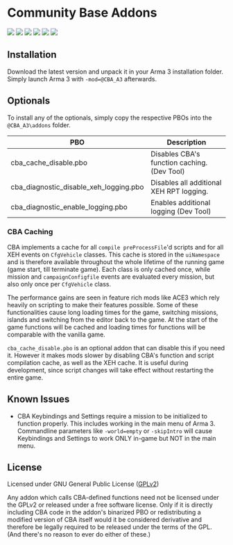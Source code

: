 # Community Base Addons
[![](https://img.shields.io/travis/CBATeam/CBA_A3.svg?style=flat-square)](https://travis-ci.org/CBATeam/CBA_A3)
[![](https://img.shields.io/badge/Changelog-Link-orange.svg?style=flat-square)](https://github.com/CBATeam/CBA_A3/issues?q=is%3Aclosed+milestone%3A3.9.1)
[![](https://img.shields.io/badge/Release-3.9.1-blue.svg?style=flat-square)](https://github.com/CBATeam/CBA_A3/releases/tag/v3.9.1.181229)
[![](https://img.shields.io/badge/Github-Wiki-lightgrey.svg?style=flat-square)](https://github.com/CBATeam/CBA_A3/wiki)
[![](https://img.shields.io/badge/BIF-Thread-lightgrey.svg?style=flat-square)](https://forums.bistudio.com/topic/168277-cba-community-base-addons-arma-3)
[![](https://img.shields.io/badge/Function-Documentation-yellow.svg?style=flat-square)](https://cbateam.github.io/CBA_A3/docs/files/overview-txt.html)

## Installation

Download the latest version and unpack it in your Arma 3 installation folder.
Simply launch Arma 3 with `-mod=@CBA_A3` afterwards.

## Optionals

To install any of the optionals, simply copy the respective PBOs into the `@CBA_A3\addons` folder.

PBO                                    | Description
-------------------------------------- | --------------------------------------
cba_cache_disable.pbo                  | Disables CBA's function caching. (Dev Tool)
cba_diagnostic_disable_xeh_logging.pbo | Disables all additional XEH RPT logging.
cba_diagnostic_enable_logging.pbo      | Enables additional logging (Dev Tool)

### CBA Caching

CBA implements a cache for all `compile preProcessFile`'d scripts and for all XEH events on `CfgVehicle` classes. This cache is stored in the `uiNamespace` and is therefore available throughout the whole lifetime of the running game (game start, till terminate game). Each class is only cached once, while mission and `campaignConfigfile` events are evaluated every mission, but also only once per `CfgVehicle` class.

The performance gains are seen in feature rich mods like ACE3 which rely heavily on scripting to make their features possible.
Some of these functionalities cause long loading times for the game, switching missions, islands and switching from the editor back to the game.
At the start of the game functions will be cached and loading times for functions will be comparable with the vanilla game.

`cba_cache_disable.pbo` is an optional addon that can disable this if you need it. However it makes mods slower by disabling CBA's function and script compilation cache, as well as the XEH cache. It is useful during development, since script changes will take effect without restarting the entire game.

## Known Issues

* CBA Keybindings and Settings require a mission to be initialized to function properly. This includes working in the main menu of Arma 3. Commandline parameters like `-world=empty` or `-skipIntro` will cause Keybindings and Settings to work ONLY in-game but NOT in the main menu.

## License

Licensed under GNU General Public License ([GPLv2](LICENSE.md))

Any addon which calls CBA-defined functions need not be licensed under the GPLv2 or released under a free software license. Only if it is directly including CBA code in the addon's binarized PBO or redistributing a modified version of CBA itself would it be considered derivative and therefore be legally required to be released under the terms of the GPL. (And there's no reason to ever do either of these.)
